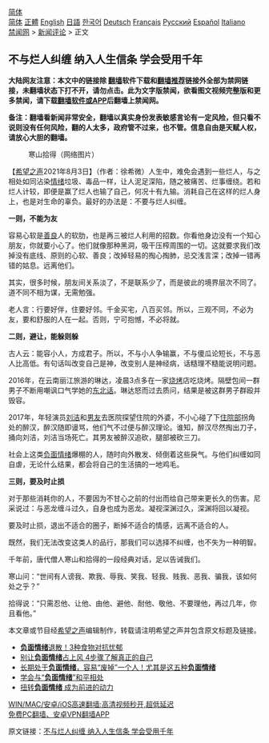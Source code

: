  <!-- 面包屑导航 --> <div class="breadcrumb"><!-- GTranslate: https://gtranslate.io/ -->  <div class="switcher notranslate">  <div class="selected">  <a href="#" onclick="return false;"> 简体</a>  </div>  <div class="option">  <a href="https://www.bannedbook.org" onclick="doGTranslate('zh-CN|zh-CN');jQuery('div.switcher div.selected a').html(jQuery(this).html());return false;" title="简体中文" class="nturl selected"> 简体</a>  <a href="https://www.bannedbook.org/zh-tw/" onclick="doGTranslate('zh-CN|zh-TW');jQuery('div.switcher div.selected a').html(jQuery(this).html());return false;" title="繁體中文" class="nturl"> 正體</a>  <a href="https://www.bannedbook.org/en/" onclick="doGTranslate('zh-CN|en');jQuery('div.switcher div.selected a').html(jQuery(this).html());return false;" title="English" class="nturl"> English</a>  <a href="https://www.bannedbook.org/ja/" onclick="doGTranslate('zh-CN|ja');jQuery('div.switcher div.selected a').html(jQuery(this).html());return false;" title="日本語" class="nturl"> 日語</a>  <a href="https://www.bannedbook.org/ko/" onclick="doGTranslate('zh-CN|ko');jQuery('div.switcher div.selected a').html(jQuery(this).html());return false;" title="한국어" class="nturl"> 한국어</a>  <a href="https://www.bannedbook.org/de/" onclick="doGTranslate('zh-CN|de');jQuery('div.switcher div.selected a').html(jQuery(this).html());return false;" title="Deutsch" class="nturl"> Deutsch</a>  <a href="https://www.bannedbook.org/fr/" onclick="doGTranslate('zh-CN|fr');jQuery('div.switcher div.selected a').html(jQuery(this).html());return false;" title="Français" class="nturl"> Français</a>  <a href="https://www.bannedbook.org/ru/" onclick="doGTranslate('zh-CN|ru');jQuery('div.switcher div.selected a').html(jQuery(this).html());return false;" title="Русский" class="nturl"> Русский</a>  <a href="https://www.bannedbook.org/es/" onclick="doGTranslate('zh-CN|es');jQuery('div.switcher div.selected a').html(jQuery(this).html());return false;" title="Español" class="nturl"> Español</a>  <a href="https://www.bannedbook.org/it/" onclick="doGTranslate('zh-CN|it');jQuery('div.switcher div.selected a').html(jQuery(this).html());return false;" title="Italiano" class="nturl"> Italiano</a>  </div>  </div>      <div class='breadcrumb-sub'><!-- Breadcrumb NavXT 6.3.0 --> <a href="https://www.bannedbook.org/" class="home">禁闻网</a> &gt; <a href="https://www.bannedbook.org/bnews/comments/" class="category">新闻评论</a> &gt; 正文</div></div><h2>不与烂人纠缠 纳入人生信条 学会受用千年</h2> <p class="notice"><b>大陆网友注意：本文中的链接除 <a href="https://github.com/bannedbook/fanqiang" >翻墙</a>软件下载和<a href="https://github.com/killgcd/justmysocks/blob/master/README.md">翻墙推荐</a>链接外全部为禁网链接，未翻墙状态下打不开，请勿点击。此为文字版禁闻，欲看图文视频完整版和更多禁闻，请下载<a href="https://github.com/bannedbook/fanqiang">翻墙软件或APP</a>后翻墙上禁闻网。</p><p>备注：翻墙看新闻非常安全，翻墙以真实身份发表敏感言论有一定风险，但只看不说则没有任何风险，翻的人太多，政府管不过来，也不管。信息自由是天赋人权，请放心大胆的翻墙。</b></p>  <div class="entry"> <figure><figcaption>寒山拾得（网络图片）</figcaption></figure> <p>【<span class='wp_keywordlink_affiliate'><a href="https://www.soundofhope.org" title="希望之声" target="_blank">希望之声</a></span>2021年8月3日】（作者：徐希微）人生中，难免会遇到一些烂人，与之相处如同沾染<a href="https://www.bannedbook.org/bnews/tag/%E6%83%85%E7%BB%AA/" class="st_tag internal_tag" rel="tag" title="标签 情绪 下的日志">情绪</a>垃圾、毒品一样，让人泥足深陷，随之被痛苦、烂事缠绕。若和烂人计较，即便是赢了烂人也输了自己，何况十有九输。消耗自己在这样的烂人身上，也是对生命的辜负。最好的办法是：不要与烂人纠缠。</p> <p><strong>一则，不能为友</strong></p> <p>容易心软是<a href="https://www.bannedbook.org/bnews/tag/%E5%96%84%E8%89%AF/" class="st_tag internal_tag" rel="tag" title="标签 善良 下的日志">善良</a>人的软肋，也是再三被烂人利用的招数。你看他身边没有一个知心朋友，你就要小心了。他们就像那种黑洞，吸干压榨周围的一切。这就要求我们改掉没有底线、原则的心软、善良；改掉轻易的掏心掏肺，忌交浅言深；改掉一错再错的姑息。远离他们。</p> <p>其实，很多时候，朋友间关系淡了，不是联系少了，而是彼此的境界层次不同了。道不同不相为谋，无需勉强。</p> <p>老人言：行要好伴，住要好邻。千金买宅，八百买邻。所以，三观不同，不必为友，要和舒服的人在一起。否则，宁可抱憾，不必将就。</p>  <p><strong>二则，避让，能躲则躲</strong></p> <p>古人云：能容小人，方成君子。所以，不与小人争输赢，不与傻瓜论短长，不与恶人比高低。有句话叫改变自己是神，改变别人是神经病，话糙理不糙能说明问题。</p> <p>2016年，在云南丽江旅游的琳达，凌晨3点多在一家<a href="https://www.bannedbook.org/bnews/tag/%E7%83%A7%E7%83%A4/" class="st_tag internal_tag" rel="tag" title="标签 烧烤 下的日志">烧烤</a>店吃烧烤。隔壁包间一群男子不断用嘲讽口气学她的<a href="https://www.bannedbook.org/bnews/tag/%E4%B8%9C%E5%8C%97%E8%AF%9D/" class="st_tag internal_tag" rel="tag" title="标签 东北话 下的日志">东北话</a>。琳达怒而过去质问，结果是被这群男子群殴并毁容。</p> <p>2017年，年轻演员<a href="https://www.bannedbook.org/bnews/tag/%E5%88%98%E6%B4%81/" class="st_tag internal_tag" rel="tag" title="标签 刘洁 下的日志">刘洁</a>和<a href="https://www.bannedbook.org/bnews/tag/%e7%94%b7%e5%8f%8b/" class="st_tag internal_tag" rel="tag" title="标签 男友 下的日志">男友</a>去医院探望住院的外婆，不小心碰了下<a href="https://www.bannedbook.org/bnews/tag/%E4%BD%8F%E9%99%A2%E9%83%A8/" class="st_tag internal_tag" rel="tag" title="标签 住院部 下的日志">住院部</a>拐角处的醉汉，醉汉随即谩骂，他们气不过便与醉汉理论。谁知，醉汉尽然掏出刀子，捅向刘洁，刘洁当场死亡。其男友被醉汉追砍，腿部被砍三刀。</p> <p>社会上这类<a href="https://www.bannedbook.org/bnews/tag/%E8%B4%9F%E9%9D%A2%E6%83%85%E7%BB%AA/" class="st_tag internal_tag" rel="tag" title="标签 负面情绪 下的日志">负面情绪</a>爆棚的人，随时向外散发、倾倒着这些戾气。与他们纠缠如同自虐，无论什么结果，都会将自己的生活搞的一地鸡毛。</p>  <p><strong>三则，要及时止损</strong></p> <p>对于那些消耗你的人，不要因为不甘心之前的付出而给自己带来更长久的伤害。尼采说过：与恶龙缠斗过久，自身也成为恶龙。凝视深渊过久，深渊将回以凝视。</p> <p>要及时止损，退出不适合的圈子，断掉不适合的情感，远离不适合的人。</p> <p>既然，我们无法改变这类人的品行，那我们可以选择不纠缠，也不失为一种明智。</p> <p>千年前，唐代僧人寒山和拾得的一段经典对话，足以告诫我们。</p>  <p>寒山问：“世间有人谤我、欺我、辱我、笑我、轻我、贱我、恶我、骗我，该如何处之乎？”</p> <p>拾得说：“只需忍他、让他、由他、避他、耐他、敬他、不要理他，再过几年，你且看他。”</p> <p>本文章或节目经<a href="https://www.bannedbook.org/bnews/tag/%e5%b8%8c%e6%9c%9b%e4%b9%8b%e5%a3%b0/" class="st_tag internal_tag" rel="tag" title="标签 希望之声 下的日志">希望之声</a>编辑制作，转载请注明希望之声并包含原文标题及链接。 </p> <ul class='op-related-articles' title='相关阅读'> <li><a href='https://www.bannedbook.org/bnews/health/20210407/1521285.html' target='_blank'><b>负面情绪</b>退散！3种食物对抗忧郁</a></li> <li><a href='https://www.bannedbook.org/bnews/comments/20210223/1492553.html' target='_blank'>别让<b>负面情绪</b>占上风 4步骤了解真正的自己</a></li> <li><a href='https://www.bannedbook.org/bnews/funmedia/20210122/1472509.html' target='_blank'>长期处于<b>负面情绪</b>，容易“废掉”一个人！尤其是这五种<b>负面情绪</b></a></li> <li><a href='https://www.bannedbook.org/bnews/funmedia/20201109/1428129.html' target='_blank'>学会与“<b>负面情绪</b>”和平相处</a></li> <li><a href='https://www.bannedbook.org/bnews/comments/20201015/1414444.html' target='_blank'>扭转<b>负面情绪</b> 成为前进的动力</a></li> </ul> <p class="texttj"> <a href="https://github.com/bannedbook/fanqiang/wiki/V2ray%E6%9C%BA%E5%9C%BA" target="_blank">WIN/MAC/安卓/iOS高速翻墙:高清视频秒开,超低延迟</a><br/> <a href="https://github.com/bannedbook/fanqiang/wiki/%E7%A6%81%E9%97%BB%E7%BD%91%E5%AE%89%E5%8D%93%E7%BF%BB%E5%A2%99%E6%96%B0%E9%97%BBAPP" target="_blank">免费PC翻墙、安卓VPN翻墙APP</a></p><p>原文链接：<a class="src_link"  href="https://www.soundofhope.org/post/532175" target="_blank">不与烂人纠缠 纳入人生信条 学会受用千年</a></p> <a name='sharetosocial'></a>  <div style="margin-bottom:5px;padding-bottom:5px;clear:both"> <div id="archive-pix-1" class="banner-ads"> <!-- AuctionX Display platform tag START --> <div id="26318x728x90x621x_ADSLOT2" clicktrack="%%CLICK_URL_ESC%%"></div> <!-- AuctionX Display platform tag END --> </div> <div id="archive-pix-2" class="banner-ads"> <!-- AuctionX Display platform tag START --> <div id="26315x300x250x621x_ADSLOT2" clicktrack="%%CLICK_URL_ESC%%"></div> <!-- AuctionX Display platform tag END --> </div> </div>  <div id="archive-pix-1" class="banner-ads"> <!-- AuctionX Display platform tag START --> <div id="26318x728x90x621x_ADSLOT3" clicktrack="%%CLICK_URL_ESC%%"></div> <!-- AuctionX Display platform tag END --> </div> </div><!--END ENTRY--> 